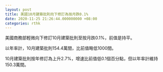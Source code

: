 ```yaml
---
layout: post
title: 美國10月建築批則向下修訂為按月跌0.1%
date: 2020-11-25 21:26:44.000000000 +08:00
categories: rthk
---
```


美國商務部輕微向下修訂10月建築批則至按月跌0.1%，前值是持平。

以年率計，10月建築批則154.4萬間，比前值略低1000間。

10月建築批則按年修訂為上升2.7%，增速比前值低0.1個百分點，但以年率計維持150.3萬間。
